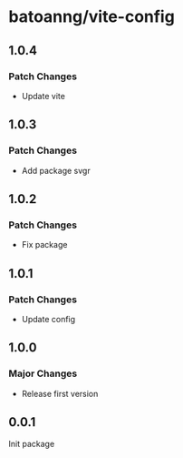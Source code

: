 # batoanng/vite-config

## 1.0.4

### Patch Changes

- Update vite

## 1.0.3

### Patch Changes

- Add package svgr

## 1.0.2

### Patch Changes

- Fix package

## 1.0.1

### Patch Changes

- Update config

## 1.0.0

### Major Changes

- Release first version

## 0.0.1

Init package
